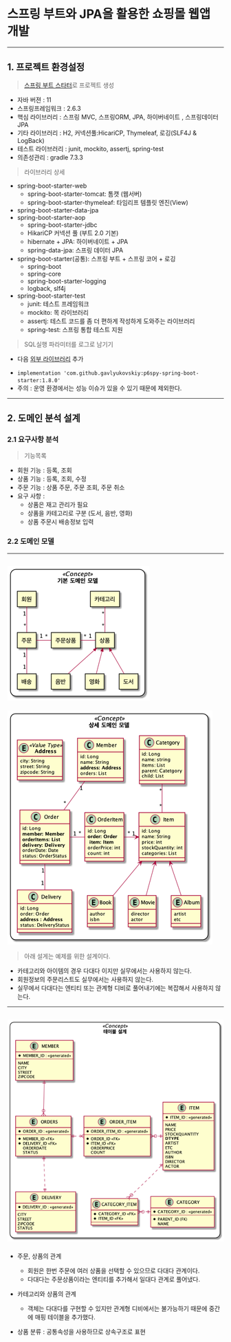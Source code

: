 # 스프링 부트와 JPA을 활용한 쇼핑몰 웹앱 개발

---
## 1. 프로젝트 환경설정

 > [스프링 부트 스타터](https://start.spring.io/)로 프로젝트 생성
  - 자바 버젼 : 11
  - 스프링프레임워크 : 2.6.3
  - 핵심 라이브러리 : 스프링 MVC, 스프링ORM, JPA, 하이버네이트 , 스프링데이터 JPA
  - 기타 라이브러리 : H2, 커넥션풀:HicariCP, Thymeleaf, 로깅(SLF4J & LogBack)
  - 테스트 라이브러리 : junit, mockito, assertj, spring-test
  - 의존성관리 : gradle 7.3.3

 > 라이브러리 상세

 * spring-boot-starter-web
   - spring-boot-starter-tomcat: 톰캣 (웹서버)
   - spring-boot-starter-thymeleaf: 타임리프 템플릿 엔진(View)
 * spring-boot-starter-data-jpa
 * spring-boot-starter-aop
   - spring-boot-starter-jdbc
   - HikariCP 커넥션 풀 (부트 2.0 기본)
   - hibernate + JPA: 하이버네이트 + JPA
   - spring-data-jpa: 스프링 데이터 JPA
 * spring-boot-starter(공통): 스프링 부트 + 스프링 코어 + 로깅
   - spring-boot
   - spring-core
   - spring-boot-starter-logging
   - logback, slf4j
 * spring-boot-starter-test
   - junit: 테스트 프레임워크
   - mockito: 목 라이브러리
   - assertj: 테스트 코드를 좀 더 편하게 작성하게 도와주는 라이브러리
   - spring-test: 스프링 통합 테스트 지원

> SQL실행 파라미터를 로그로 남기기
* 다음 [외부 라이브러리](https://github.com/gavlyukovskiy/spring-boot-data-source-decorator) 추가
 - `implementation 'com.github.gavlyukovskiy:p6spy-spring-boot-starter:1.8.0'`
 - 주의 : 운영 환경에서는 성능 이슈가 있을 수 있기 때문에 제외한다.

---

## 2. 도메인 분석 설계

### 2.1 요구사항 분석

>  기능목록

 - 회원 기능 : 등록, 조회
 - 상품 기능 : 등록, 조회, 수정
 - 주문 기능 : 상품 주문, 주문 조회, 주문 취소
 - 요구 사항 :
   - 상품은 재고 관리가 필요
   - 상품을 카테고리로 구분 (도서, 음반, 영화) 
   - 상품 주문시 배송정보 입력
 
### 2.2 도메인 모델
---
![기본 도메인](uml/BaseDomain.png)
---
![상세 도메인](uml/DetailDomain.png)

> 아래 설게는 예제를 위한 설계이다.
 - 카테고리와 아이템의 경우 다대다 이지만 실무에서는 사용하지 않는다.
 - 회원정보의 주문리스트도 실무에서는 사용하지 않는다.
 - 실무에서 다대다는 엔티티 또는 관계형 디비로 풀어내기에는 복잡해서 사용하지 않는다.
---
![테이블 설계](uml/ERD.png)
---
- 주문, 상품의 관계
  - 회원은 한번 주문에 여러 상품을 선택할 수 있으므로 다대다 관계이다.
  - 다대다는 주문상품이라는 엔티티를 추가해서 일대다 관계로 풀어냈다.
- 카테고리와 상품의 관계
  - 객체는 다대다를 구현할 수 있지만 관계형 디비에서는 불가능하기 때문에 중간에 매핑 테이블을 추가했다.

- 상품 분류 : 공통속성을 사용하므로 상속구조로 표현 